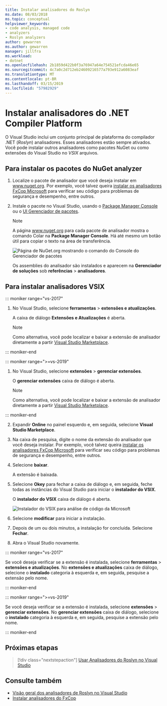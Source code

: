 ```yaml
---
title: Instalar analisadores do Roslyn
ms.date: 08/03/2018
ms.topic: conceptual
helpviewer_keywords:
- code analysis, managed code
- analyzers
- Roslyn analyzers
author: gewarren
ms.author: gewarren
manager: jillfra
ms.workload:
- dotnet
ms.openlocfilehash: 2b1859d422b0f3a76947a64e754521efcda46e65
ms.sourcegitcommit: 4c7a0c2d712eb24609216577a793e912a6083eaf
ms.translationtype: MT
ms.contentlocale: pt-BR
ms.lasthandoff: 03/15/2019
ms.locfileid: "57982929"
---
```

# <a name="install-net-compiler-platform-analyzers"></a>Instalar analisadores do .NET Compiler Platform

O Visual Studio inclui um conjunto principal de plataforma do compilador .NET (*Roslyn*) analisadores. Esses analisadores estão sempre ativados. Você pode instalar outros analisadores como pacotes NuGet ou como extensões do Visual Studio no *VSIX* arquivos.

## <a name="to-install-nuget-analyzer-packages"></a>Para instalar os pacotes do NuGet analyzer

1. Localize o pacote de analisador que você deseja instalar em www.nuget.org. Por exemplo, você talvez queira [instalar os analisadores FxCop Microsoft](install-fxcop-analyzers.md#to-install-fxcop-analyzers-as-a-nuget-package) para verificar seu código para problemas de segurança e desempenho, entre outros.

2. Instale o pacote no Visual Studio, usando o [Package Manager Console](/nuget/quickstart/install-and-use-a-package-in-visual-studio#package-manager-console) ou o [UI Gerenciador de pacotes](/nuget/quickstart/install-and-use-a-package-in-visual-studio#package-manager-console).

   > [!NOTE]
   > A página www.nuget.org para cada pacote de analisador mostra o comando Colar na **Package Manager Console**. Há até mesmo um botão útil para copiar o texto na área de transferência.
   >
   > ![Página de NuGet.org mostrando o comando do Console do Gerenciador de pacotes](media/nuget-install-command.png)

   Os assemblies do analisador são instalados e aparecem na **Gerenciador de soluções** sob **referências** > **analisadores**.

## <a name="to-install-vsix-analyzers"></a>Para instalar analisadores VSIX

::: moniker range="vs-2017"

1. No Visual Studio, selecione **ferramentas** > **extensões e atualizações**.

   A caixa de diálogo **Extensões e Atualizações** é aberta.

   > [!NOTE]
   > Como alternativa, você pode localizar e baixar a extensão de analisador diretamente a partir [Visual Studio Marketplace](https://marketplace.visualstudio.com).

::: moniker-end

::: moniker range=">=vs-2019"

1. No Visual Studio, selecione **extensões** > **gerenciar extensões**.

   O **gerenciar extensões** caixa de diálogo é aberta.

   > [!NOTE]
   > Como alternativa, você pode localizar e baixar a extensão de analisador diretamente a partir [Visual Studio Marketplace](https://marketplace.visualstudio.com).

::: moniker-end

2. Expandir **Online** no painel esquerdo e, em seguida, selecione **Visual Studio Marketplace**.

3. Na caixa de pesquisa, digite o nome da extensão do analisador que você deseja instalar. Por exemplo, você talvez queira [instalar os analisadores FxCop Microsoft](install-fxcop-analyzers.md#to-install-fxcop-analyzers-as-a-vsix) para verificar seu código para problemas de segurança e desempenho, entre outros.

4. Selecione **baixar**.

   A extensão é baixada.

5. Selecione **Okey** para fechar a caixa de diálogo e, em seguida, feche todas as instâncias do Visual Studio para iniciar o **instalador do VSIX**.

   O **instalador do VSIX** caixa de diálogo é aberta.

   ![Instalador do VSIX para análise de código da Microsoft](media/vsix-installer-code-analysis.png)

6. Selecione **modificar** para iniciar a instalação.

7. Depois de um ou dois minutos, a instalação for concluída. Selecione **Fechar**.

8. Abra o Visual Studio novamente.

::: moniker range="vs-2017"

Se você deseja verificar se a extensão é instalada, selecione **ferramentas** > **extensões e atualizações**. No **extensões e atualizações** caixa de diálogo, selecione o **instalado** categoria à esquerda e, em seguida, pesquise a extensão pelo nome.

::: moniker-end

::: moniker range=">=vs-2019"

Se você deseja verificar se a extensão é instalada, selecione **extensões** > **gerenciar extensões**. No **gerenciar extensões** caixa de diálogo, selecione o **instalado** categoria à esquerda e, em seguida, pesquise a extensão pelo nome.

::: moniker-end

## <a name="next-steps"></a>Próximas etapas

> [!div class="nextstepaction"]
> [Usar Analisadores do Roslyn no Visual Studio](../code-quality/use-roslyn-analyzers.md)

## <a name="see-also"></a>Consulte também

- [Visão geral dos analisadores de Roslyn no Visual Studio](../code-quality/roslyn-analyzers-overview.md)
- [Instalar analisadores do FxCop](../code-quality/install-fxcop-analyzers.md)